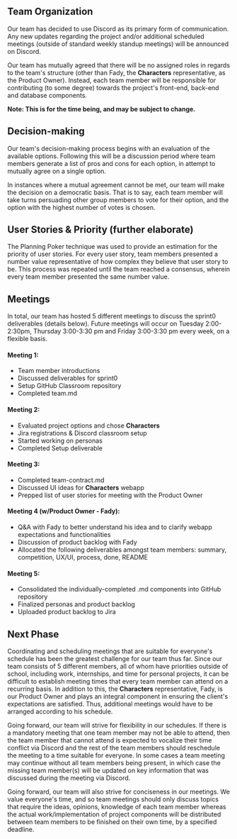 ## Team Organization

Our team has decided to use Discord as its primary form of communication. Any new updates regarding the project and/or additional scheduled meetings (outside of standard weekly standup meetings) will be announced on Discord.

Our team has mutually agreed that there will be no assigned roles in regards to the team's structure (other than Fady, the <b>Characters</b> representative, as the Product Owner). Instead, each team member will be responsible for contributing (to some degree) towards the project's front-end, back-end and database components.

<b>Note: This is for the time being, and may be subject to change.</b> 

## Decision-making
Our team's decision-making process begins with an evaluation of the available options. Following this will be a discussion period where team members generate a list of pros and cons for each option, in attempt to mutually agree on a single option. 

In instances where a mutual agreement cannot be met, our team will make the decision on a democratic basis. That is to say, each team member will take turns persuading other group members to vote for their option, and the option with the highest number of votes is chosen.  

## User Stories & Priority (further elaborate)

The Planning Poker technique was used to provide an estimation for the priority of user stories. For every user story, team members presented a number value representative of how complex they believe that user story to be. This process was repeated until the team reached a consensus, wherein every team member presented the same number value. 

## Meetings
In total, our team has hosted 5 different meetings to discuss the sprint0 deliverables (details below). Future meetings will occur on Tuesday 2:00-2:30pm, Thursday 3:00-3:30 pm and Friday 3:00-3:30 pm every week, on a flexible basis. 

#### Meeting 1:
<ul>
    <li>Team member introductions</li>
    <li>Discussed deliverables for sprint0</li>
    <li>Setup GitHub Classroom repository</li>
    <li>Completed team.md</li>
</ul>

#### Meeting 2:
<ul>
    <li>Evaluated project options and chose <b>Characters</b></li>
    <li>Jira registrations & Discord classroom setup</li>
    <li>Started working on personas</li>
    <li>Completed Setup deliverable</li>
</ul>

#### Meeting 3:
<ul>
    <li>Completed team-contract.md</li>
    <li>Discussed UI ideas for <b>Characters</b> webapp</li>
    <li>Prepped list of user stories for meeting with the Product Owner</li>
</ul>

#### Meeting 4 (w/Product Owner - Fady):
<ul>
    <li>Q&A with Fady to better understand his idea and to clarify webapp expectations and functionalities</li>
    <li>Discussion of product backlog with Fady</li>
    <li>Allocated the following deliverables amongst team members: summary, competition, UX/UI, process, done, README</li>
</ul>

#### Meeting 5:
<ul>
    <li>Consolidated the individually-completed .md components into GitHub repository</li>
    <li>Finalized personas and product backlog</li>
    <li>Uploaded product backlog to Jira</li>
</ul>


## Next Phase

Coordinating and scheduling meetings that are suitable for everyone's schedule has been the greatest challenge for our team thus far. Since our team consists of 5 different members, all of whom have priorities outside of school, including work, internships, and time for personal projects, it can be difficult to establish meeting times that every team member can attend on a recurring basis. In addition to this, the <b>Characters</b> representative, Fady, is our Product Owner and plays an integral component in ensuring the client's expectations are satisfied. Thus, additional meetings would have to be arranged according to his schedule.

Going forward, our team will strive for flexibility in our schedules. If there is a mandatory meeting that one team member may not be able to attend, then the team member that cannot attend is expected to vocalize their time conflict via Discord and the rest of the team members should reschedule the meeting to a time suitable for everyone. In some cases a team meeting may continue without all team members being present, in which case the missing team member(s) will be updated on key information that was discussed during the meeting via Discord.

Going forward, our team will also strive for conciseness in our meetings. We value everyone's time, and so team meetings should only discuss topics that require the ideas, opinions, knowledge of each team member whereas the actual work/implementation of project components will be distributed between team members to be finished on their own time, by a specified deadline. 
